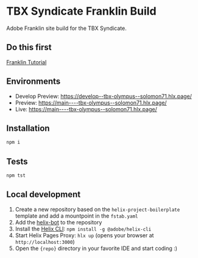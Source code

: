 # TBX Syndicate Franklin Build 
Adobe Franklin site build for the TBX Syndicate.

## Do this first
[Franklin Tutorial](https://www.hlx.live/developer/tutorial "Adobe Franklin Tutorial")

## Environments
- Develop Preview: https://develop--tbx-olympus--solomon71.hlx.page/
- Preview: https://main----tbx-olympus--solomon71.hlx.page/
- Live: https://main----tbx-olympus--solomon71.hlx.page/

## Installation

```sh
npm i
```

## Tests

```sh
npm tst
```

## Local development

1. Create a new repository based on the `helix-project-boilerplate` template and add a mountpoint in the `fstab.yaml`
1. Add the [helix-bot](https://github.com/apps/helix-bot) to the repository
1. Install the [Helix CLI](https://github.com/adobe/helix-cli): `npm install -g @adobe/helix-cli`
1. Start Helix Pages Proxy: `hlx up` (opens your browser at `http://localhost:3000`)
1. Open the `{repo}` directory in your favorite IDE and start coding :)
